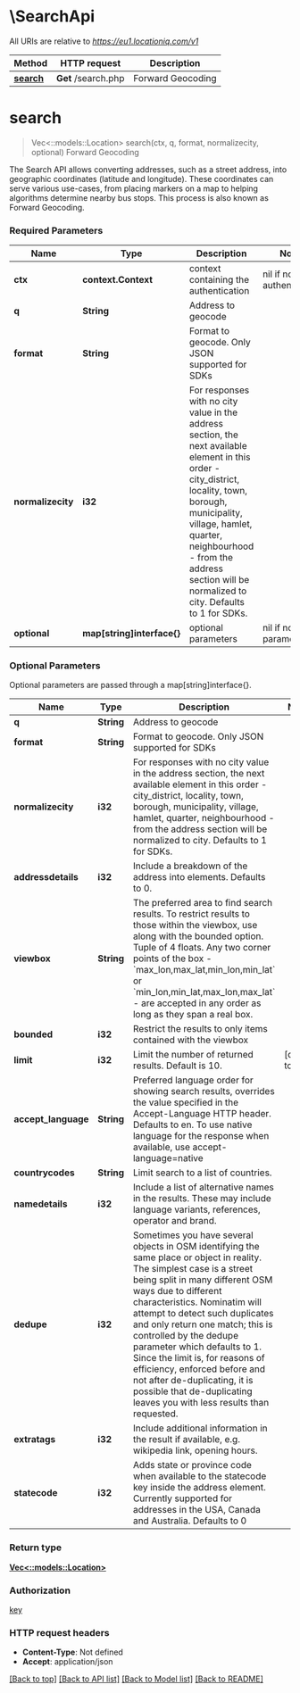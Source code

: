 # \SearchApi

All URIs are relative to *https://eu1.locationiq.com/v1*

Method | HTTP request | Description
------------- | ------------- | -------------
[**search**](SearchApi.md#search) | **Get** /search.php | Forward Geocoding


# **search**
> Vec<::models::Location> search(ctx, q, format, normalizecity, optional)
Forward Geocoding

The Search API allows converting addresses, such as a street address, into geographic coordinates (latitude and longitude). These coordinates can serve various use-cases, from placing markers on a map to helping algorithms determine nearby bus stops. This process is also known as Forward Geocoding.

### Required Parameters

Name | Type | Description  | Notes
------------- | ------------- | ------------- | -------------
 **ctx** | **context.Context** | context containing the authentication | nil if no authentication
  **q** | **String**| Address to geocode | 
  **format** | **String**| Format to geocode. Only JSON supported for SDKs | 
  **normalizecity** | **i32**| For responses with no city value in the address section, the next available element in this order - city_district, locality, town, borough, municipality, village, hamlet, quarter, neighbourhood - from the address section will be normalized to city. Defaults to 1 for SDKs. | 
 **optional** | **map[string]interface{}** | optional parameters | nil if no parameters

### Optional Parameters
Optional parameters are passed through a map[string]interface{}.

Name | Type | Description  | Notes
------------- | ------------- | ------------- | -------------
 **q** | **String**| Address to geocode | 
 **format** | **String**| Format to geocode. Only JSON supported for SDKs | 
 **normalizecity** | **i32**| For responses with no city value in the address section, the next available element in this order - city_district, locality, town, borough, municipality, village, hamlet, quarter, neighbourhood - from the address section will be normalized to city. Defaults to 1 for SDKs. | 
 **addressdetails** | **i32**| Include a breakdown of the address into elements. Defaults to 0. | 
 **viewbox** | **String**| The preferred area to find search results.  To restrict results to those within the viewbox, use along with the bounded option. Tuple of 4 floats. Any two corner points of the box - &#x60;max_lon,max_lat,min_lon,min_lat&#x60; or &#x60;min_lon,min_lat,max_lon,max_lat&#x60; - are accepted in any order as long as they span a real box.  | 
 **bounded** | **i32**| Restrict the results to only items contained with the viewbox | 
 **limit** | **i32**| Limit the number of returned results. Default is 10. | [default to 10]
 **accept_language** | **String**| Preferred language order for showing search results, overrides the value specified in the Accept-Language HTTP header. Defaults to en. To use native language for the response when available, use accept-language&#x3D;native | 
 **countrycodes** | **String**| Limit search to a list of countries. | 
 **namedetails** | **i32**| Include a list of alternative names in the results. These may include language variants, references, operator and brand. | 
 **dedupe** | **i32**| Sometimes you have several objects in OSM identifying the same place or object in reality. The simplest case is a street being split in many different OSM ways due to different characteristics. Nominatim will attempt to detect such duplicates and only return one match; this is controlled by the dedupe parameter which defaults to 1. Since the limit is, for reasons of efficiency, enforced before and not after de-duplicating, it is possible that de-duplicating leaves you with less results than requested. | 
 **extratags** | **i32**| Include additional information in the result if available, e.g. wikipedia link, opening hours. | 
 **statecode** | **i32**| Adds state or province code when available to the statecode key inside the address element. Currently supported for addresses in the USA, Canada and Australia. Defaults to 0 | 

### Return type

[**Vec<::models::Location>**](location.md)

### Authorization

[key](../README.md#key)

### HTTP request headers

 - **Content-Type**: Not defined
 - **Accept**: application/json

[[Back to top]](#) [[Back to API list]](../README.md#documentation-for-api-endpoints) [[Back to Model list]](../README.md#documentation-for-models) [[Back to README]](../README.md)

